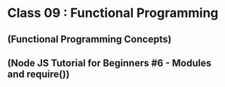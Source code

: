 # Class 09 : Functional Programming

## (Functional Programming Concepts)


## (Node JS Tutorial for Beginners #6 - Modules and require())